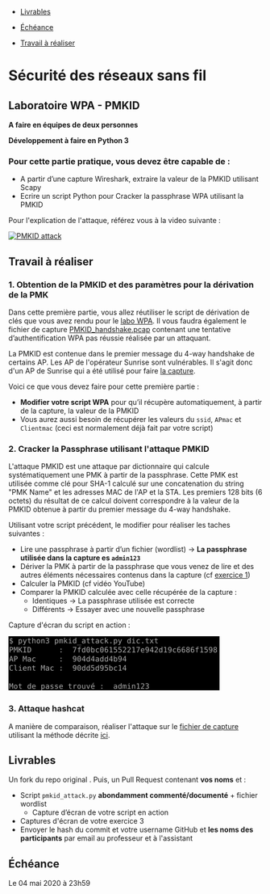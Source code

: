 - [Livrables](#livrables)

- [Échéance](#échéance)

- [Travail à réaliser](#travail-à-réaliser)

# Sécurité des réseaux sans fil

## Laboratoire WPA - PMKID

__A faire en équipes de deux personnes__

__Développement à faire en Python 3__

### Pour cette partie pratique, vous devez être capable de :

* A partir d’une capture Wireshark, extraire la valeur de la PMKID utilisant Scapy
* Ecrire un script Python pour Cracker la passphrase WPA utilisant la PMKID

Pour l'explication de l'attaque, référez vous à la video suivante :

[![PMKID attack](http://img.youtube.com/vi/APkk9C2sydM/0.jpg)](http://www.youtube.com/watch?v=APkk9C2sydM "PMKID attack")


## Travail à réaliser

### 1. Obtention de la PMKID et des paramètres pour la dérivation de la PMK  

Dans cette première partie, vous allez réutiliser le script de dérivation de clés que vous avez rendu pour le [labo WPA](https://github.com/arubinst/HEIGVD-SWI-Labo4-WPA). Il vous faudra également le fichier de capture [PMKID_handshake.pcap](files/PMKID_handshake.pcap) contenant une tentative d’authentification WPA pas réussie réalisée par un attaquant.

La PMKID est contenue dans le premier message du 4-way handshake de certains AP. Les AP de l'opérateur Sunrise sont vulnérables. Il s'agit donc d'un AP de Sunrise qui a été utilisé pour faire [la capture](files/PMKID_handshake.pcap). 

Voici ce que vous devez faire pour cette première partie :

- __Modifier votre script WPA__ pour qu’il récupère automatiquement, à partir de la capture, la valeur de la PMKID
- Vous aurez aussi besoin de récupérer les valeurs du ```ssid```, ```APmac``` et ```Clientmac``` (ceci est normalement déjà fait par votre script) 


### 2. Cracker la Passphrase utilisant l'attaque PMKID

L'attaque PMKID est une attaque par dictionnaire qui calcule systématiquement une PMK à partir de la passphrase. Cette PMK est utilisée comme clé pour SHA-1 calculé sur une concatenation du string "PMK Name" et les adresses MAC de l'AP et la STA. Les premiers 128 bits (6 octets) du résultat de ce calcul doivent correspondre à la valeur de la PMKID obtenue à partir du premier message du 4-way handshake.

Utilisant votre script précédent, le modifier pour réaliser les taches suivantes :

- Lire une passphrase à partir d’un fichier (wordlist) &rarr; __La passphrase utilisée dans la capture es ```admin123```__
- Dériver la PMK à partir de la passphrase que vous venez de lire et des autres éléments nécessaires contenus dans la capture (cf [exercice 1](#1-obtention-de-la-pmkid-et-des-paramètres-pour-la-dérivation-de-la-pmk))
- Calculer la PMKID (cf vidéo YouTube)
- Comparer la PMKID calculée avec celle récupérée de la capture :
   - Identiques &rarr; La passphrase utilisée est correcte
   - Différents &rarr; Essayer avec une nouvelle passphrase


Capture d'écran du script en action :

![image](images/pmkid_attack_run.png)

### 3. Attaque hashcat

A manière de comparaison, réaliser l'attaque sur le [fichier de capture](files/PMKID_handshake.pcap) utilisant la méthode décrite [ici](https://hashcat.net/forum/thread-7717.html).


## Livrables

Un fork du repo original . Puis, un Pull Request contenant **vos noms** et :

- Script ```pmkid_attack.py``` **abondamment commenté/documenté** + fichier wordlist
   - Capture d’écran de votre script en action
- Captures d'écran de votre exercice 3
-	Envoyer le hash du commit et votre username GitHub et **les noms des participants** par email au professeur et à l'assistant


## Échéance

Le 04 mai 2020 à 23h59
